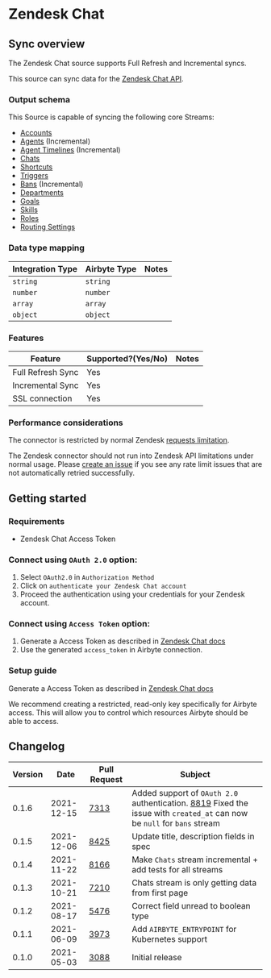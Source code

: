 # Zendesk Chat

## Sync overview

The Zendesk Chat source supports Full Refresh and Incremental syncs.

This source can sync data for the [Zendesk Chat API](https://developer.zendesk.com/rest\_api/docs/chat/introduction).

### Output schema

This Source is capable of syncing the following core Streams:

* [Accounts](https://developer.zendesk.com/rest\_api/docs/chat/accounts#show-account)
* [Agents](https://developer.zendesk.com/rest\_api/docs/chat/agents#list-agents) (Incremental)
* [Agent Timelines](https://developer.zendesk.com/rest\_api/docs/chat/incremental\_export#incremental-agent-timeline-export) (Incremental)
* [Chats](https://developer.zendesk.com/rest\_api/docs/chat/chats#list-chats)
* [Shortcuts](https://developer.zendesk.com/rest\_api/docs/chat/shortcuts#list-shortcuts)
* [Triggers](https://developer.zendesk.com/rest\_api/docs/chat/triggers#list-triggers)
* [Bans](https://developer.zendesk.com/rest\_api/docs/chat/bans#list-bans) (Incremental)
* [Departments](https://developer.zendesk.com/rest\_api/docs/chat/departments#list-departments)
* [Goals](https://developer.zendesk.com/rest\_api/docs/chat/goals#list-goals)
* [Skills](https://developer.zendesk.com/rest\_api/docs/chat/skills#list-skills)
* [Roles](https://developer.zendesk.com/rest\_api/docs/chat/roles#list-roles)
* [Routing Settings](https://developer.zendesk.com/rest\_api/docs/chat/routing\_settings#show-account-routing-settings)

### Data type mapping

| Integration Type | Airbyte Type | Notes |
| ---------------- | ------------ | ----- |
| `string`         | `string`     |       |
| `number`         | `number`     |       |
| `array`          | `array`      |       |
| `object`         | `object`     |       |

### Features

| Feature           | Supported?(Yes/No) | Notes |
| ----------------- | ------------------ | ----- |
| Full Refresh Sync | Yes                |       |
| Incremental Sync  | Yes                |       |
| SSL connection    | Yes                |       |

### Performance considerations

The connector is restricted by normal Zendesk [requests limitation](https://developer.zendesk.com/rest\_api/docs/voice-api/introduction#rate-limits).

The Zendesk connector should not run into Zendesk API limitations under normal usage. Please [create an issue](https://github.com/airbytehq/airbyte/issues) if you see any rate limit issues that are not automatically retried successfully.

## Getting started

### Requirements

* Zendesk Chat Access Token

### Connect using `OAuth 2.0` option:

1. Select `OAuth2.0` in `Authorization Method`
2. Click on `authenticate your Zendesk Chat account`
3. Proceed the authentication using your credentials for your Zendesk account.

### Connect using `Access Token` option:

1. Generate a Access Token as described in [Zendesk Chat docs](https://developer.zendesk.com/rest\_api/docs/chat/auth)
2. Use the generated `access_token` in Airbyte connection.

### Setup guide

Generate a Access Token as described in [Zendesk Chat docs](https://developer.zendesk.com/rest\_api/docs/chat/auth)

We recommend creating a restricted, read-only key specifically for Airbyte access. This will allow you to control which resources Airbyte should be able to access.

## Changelog

| Version | Date       | Pull Request                                           | Subject                                                                                                                                                                   |
| ------- | ---------- | ------------------------------------------------------ | ------------------------------------------------------------------------------------------------------------------------------------------------------------------------- |
| 0.1.6   | 2021-12-15 | [7313](https://github.com/airbytehq/airbyte/pull/7313) | Added support of `OAuth 2.0` authentication. [8819](https://github.com/airbytehq/airbyte/pull/8819) Fixed the issue with `created_at` can now be `null` for `bans` stream |
| 0.1.5   | 2021-12-06 | [8425](https://github.com/airbytehq/airbyte/pull/8425) | Update title, description fields in spec                                                                                                                                  |
| 0.1.4   | 2021-11-22 | [8166](https://github.com/airbytehq/airbyte/pull/8166) | Make `Chats` stream incremental + add tests for all streams                                                                                                               |
| 0.1.3   | 2021-10-21 | [7210](https://github.com/airbytehq/airbyte/pull/7210) | Chats stream is only getting data from first page                                                                                                                         |
| 0.1.2   | 2021-08-17 | [5476](https://github.com/airbytehq/airbyte/pull/5476) | Correct field unread to boolean type                                                                                                                                      |
| 0.1.1   | 2021-06-09 | [3973](https://github.com/airbytehq/airbyte/pull/3973) | Add `AIRBYTE_ENTRYPOINT` for Kubernetes support                                                                                                                           |
| 0.1.0   | 2021-05-03 | [3088](https://github.com/airbytehq/airbyte/pull/3088) | Initial release                                                                                                                                                           |
